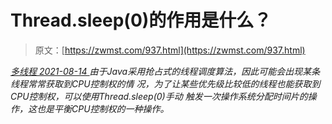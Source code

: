 <!--yml
category: 未分类
date: 0001-01-01 00:00:00
-->

# Thread.sleep(0)的作用是什么？

> 原文：[https://zwmst.com/937.html](https://zwmst.com/937.html)

   [ *多线程* ](https://zwmst.com/%e5%a4%9a%e7%ba%bf%e7%a8%8b)*[ <time datetime="2021-08-14T09:36:45+08:00"> 2021-08-14 </time> ](https://zwmst.com/937.html)  由于Java采用抢占式的线程调度算法，因此可能会出现某条线程常常获取到CPU控制权的情 况，为了让某些优先级比较低的线程也能获取到CPU控制权，可以使用Thread.sleep(0)手动 触发一次操作系统分配时间片的操作，这也是平衡CPU控制权的一种操作。*